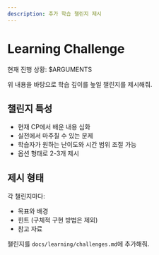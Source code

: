 ```yaml
---
description: 추가 학습 챌린지 제시
---
```


# Learning Challenge

현재 진행 상황: $ARGUMENTS

위 내용을 바탕으로 학습 깊이를 높일 챌린지를 제시해줘.

## 챌린지 특성
- 현재 CP에서 배운 내용 심화
- 실전에서 마주칠 수 있는 문제
- 학습자가 원하는 난이도와 시간 범위 조절 가능
- 옵션 형태로 2-3개 제시

## 제시 형태
각 챌린지마다:
- 목표와 배경
- 힌트 (구체적 구현 방법은 제외)
- 참고 자료

챌린지를 `docs/learning/challenges.md`에 추가해줘.